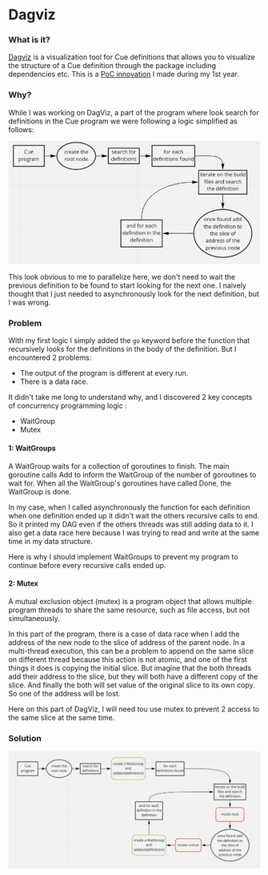 # Dagviz

### What is it?

[Dagviz](https://github.com/PoCInnovation/DagViz) is a visualization tool for Cue definitions that allows you to visualize the structure of a Cue definition through
the package including dependencies etc. This is a [PoC innovation](https://github.com/PoCInnovation/) I made during my 1st year.

### Why?

While I was working on DagViz, a part of the program where look search for definitions in the Cue program we were following
a logic simplified as follows:


![](.assets/logic1.png)

This look obvious to me to parallelize here, we don't need to wait the previous definition to be found to start looking for the next one.
I naively thought that I just needed to asynchronously look for the next definition, but I was wrong.

### Problem

With my first logic I simply added the `go` keyword before the function that recursively looks for the definitions in the body of the definition.
But I encountered 2 problems:
- The output of the program is different at every run.
- There is a data race.

It didn't take me long to understand why, and I discovered 2 key concepts of concurrency programming logic :
- WaitGroup
- Mutex

####  1: WaitGroups

A WaitGroup waits for a collection of goroutines to finish. The main goroutine calls Add to inform the WaitGroup of the number of goroutines to wait for.
When all the WaitGroup's goroutines have called Done, the WaitGroup is done.

In my case, when I called asynchronously the function for each definition when one definition ended up it didn't wait the others
recursive calls to end. So it printed my DAG even if the others threads was still adding data to it. I also get a data race here
because I was trying to read and write at the same time in my data structure.

Here is why I should implement WaitGroups to prevent my program to continue before every recursive calls ended up.

#### 2: Mutex


A mutual exclusion object (mutex) is a program object that allows multiple program threads
to share the same resource, such as file access, but not simultaneously.

In this part of the program, there is a case of data race when I add the address of the new node to the slice of address of
the parent node. In a multi-thread execution, this can be a problem to append on the same slice on different thread because 
this action is not atomic, and one of the first things it does is copying the initial slice. But imagine that the both threads
add their address to the slice, but they will both have a different copy of the slice. And finally the both will set value of the original slice
to its own copy. So one of the address will be lost.

Here on this part of DagViz, I will need tou use mutex to prevent 2 access to the same slice at the same time.

### Solution
![](.assets/logic2.png)


